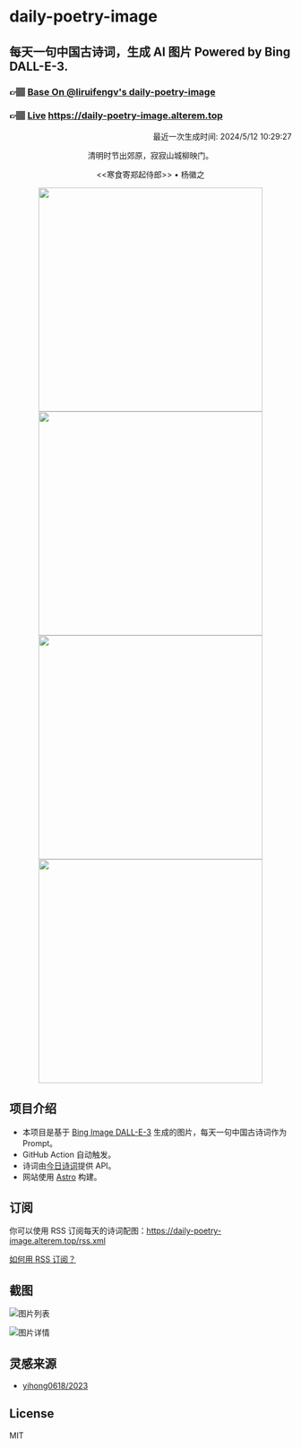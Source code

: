 
# daily-poetry-image

## 每天一句中国古诗词，生成 AI 图片 Powered by Bing DALL-E-3.

### 👉🏽 [Base On @liruifengv's daily-poetry-image](https://github.com/liruifengv/daily-poetry-image)

### 👉🏽 [Live](https://daily-poetry-image.alterem.top/) https://daily-poetry-image.alterem.top

<p align="right">
  最近一次生成时间: 2024/5/12 10:29:27
</p>
<p align="center">
清明时节出郊原，寂寂山城柳映门。
</p>
<p align="center">
<<寒食寄郑起侍郎>> • 杨徽之
</p>
<p align="center">
<img src="https://tse2.mm.bing.net/th/id/OIG4.fA8ilbpkmyN89.bfcv.m" height="400" width="400" />
<img src="https://tse4.mm.bing.net/th/id/OIG4.y1WYbL2tZKzSMIjIcSZs" height="400" width="400" />
<img src="https://tse3.mm.bing.net/th/id/OIG4.KUH1davJPvxNm1gJZvXt" height="400" width="400" />
<img src="https://tse1.mm.bing.net/th/id/OIG4.fgQoZNh6Og56enz9OirS" height="400" width="400" />
</p>

## 项目介绍

-   本项目是基于 [Bing Image DALL-E-3](https://www.bing.com/images/create) 生成的图片，每天一句中国古诗词作为 Prompt。
-   GitHub Action 自动触发。
-   诗词由[今日诗词](https://www.jinrishici.com/)提供 API。
-   网站使用 [Astro](https://astro.build) 构建。

## 订阅

你可以使用 RSS 订阅每天的诗词配图：https://daily-poetry-image.alterem.top/rss.xml

[如何用 RSS 订阅？](https://zhuanlan.zhihu.com/p/55026716)

## 截图

![图片列表](./screenshots/Snipaste_2023-12-28_21-00-26.png)

![图片详情](./screenshots/Snipaste_2023-12-28_21-00-53.png)

## 灵感来源

-   [yihong0618/2023](https://github.com/yihong0618/2023)

## License

MIT
